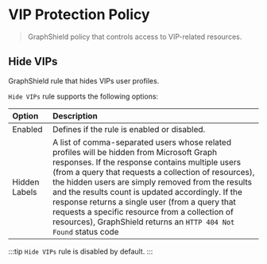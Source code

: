 # VIP Protection Policy
> GraphShield policy that controls access to VIP-related resources.

## Hide VIPs
GraphShield rule that hides VIPs user profiles.

`Hide VIPs` rule supports the following options:

| Option | Description |
|:-------|:------------|
| Enabled | Defines if the rule is enabled or disabled. |
| Hidden Labels | A list of comma-separated users whose related profiles will be hidden from Microsoft Graph responses. If the response contains multiple users (from a query that requests a collection of resources), the hidden users are simply removed from the results and the results count is updated accordingly. If the response returns a single user (from a query that requests a specific resource from a collection of resources), GraphShield returns an `HTTP 404 Not Found` status code |

:::tip
`Hide VIPs` rule is disabled by default.
:::
